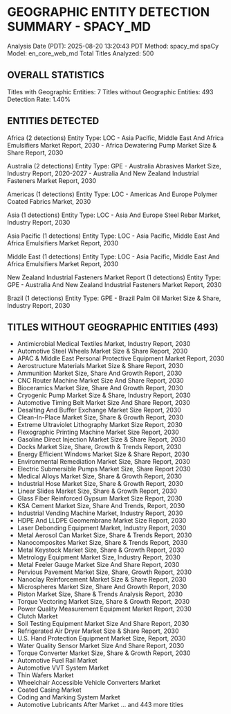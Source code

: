 GEOGRAPHIC ENTITY DETECTION SUMMARY - SPACY_MD
================================================================================
Analysis Date (PDT): 2025-08-20 13:20:43 PDT
Method: spacy_md
spaCy Model: en_core_web_md
Total Titles Analyzed: 500

OVERALL STATISTICS
--------------------------------------------------
Titles with Geographic Entities: 7
Titles without Geographic Entities: 493
Detection Rate: 1.40%

ENTITIES DETECTED
--------------------------------------------------

Africa (2 detections)
  Entity Type: LOC
    - Asia Pacific, Middle East And Africa Emulsifiers Market Report, 2030
    - Africa Dewatering Pump Market Size & Share Report, 2030

Australia (2 detections)
  Entity Type: GPE
    - Australia Abrasives Market Size, Industry Report, 2020-2027
    - Australia And New Zealand Industrial Fasteners Market Report, 2030

Americas (1 detections)
  Entity Type: LOC
    - Americas And Europe Polymer Coated Fabrics Market, 2030

Asia (1 detections)
  Entity Type: LOC
    - Asia And Europe Steel Rebar Market, Industry Report, 2030

Asia Pacific (1 detections)
  Entity Type: LOC
    - Asia Pacific, Middle East And Africa Emulsifiers Market Report, 2030

Middle East (1 detections)
  Entity Type: LOC
    - Asia Pacific, Middle East And Africa Emulsifiers Market Report, 2030

New Zealand Industrial Fasteners Market Report (1 detections)
  Entity Type: GPE
    - Australia And New Zealand Industrial Fasteners Market Report, 2030

Brazil (1 detections)
  Entity Type: GPE
    - Brazil Palm Oil Market Size & Share, Industry Report, 2030


TITLES WITHOUT GEOGRAPHIC ENTITIES (493)
--------------------------------------------------
  - Antimicrobial Medical Textiles Market, Industry Report, 2030
  - Automotive Steel Wheels Market Size & Share Report, 2030
  - APAC & Middle East Personal Protective Equipment Market Report, 2030
  - Aerostructure Materials Market Size & Share Report, 2030
  - Ammunition Market Size, Share And Growth Report, 2030
  - CNC Router Machine Market Size And Share Report, 2030
  - Bioceramics Market Size, Share And Growth Report, 2030
  - Cryogenic Pump Market Size & Share, Industry Report, 2030
  - Automotive Timing Belt Market Size And Share Report, 2030
  - Desalting And Buffer Exchange Market Size Report, 2030
  - Clean-In-Place Market Size, Share & Growth Report, 2030
  - Extreme Ultraviolet Lithography Market Size Report, 2030
  - Flexographic Printing Machine Market Size Report, 2030
  - Gasoline Direct Injection Market Size & Share Report, 2030
  - Docks Market Size, Share, Growth & Trends Report, 2030
  - Energy Efficient Windows Market Size & Share Report, 2030
  - Environmental Remediation Market Size, Share Report, 2030
  - Electric Submersible Pumps Market Size, Share Report 2030
  - Medical Alloys Market Size, Share & Growth Report, 2030
  - Industrial Hose Market Size, Share & Growth Report, 2030
  - Linear Slides Market Size, Share & Growth Report, 2030
  - Glass Fiber Reinforced Gypsum Market Size Report, 2030
  - KSA Cement Market Size, Share And Trends, Report, 2030
  - Industrial Vending Machine Market, Industry Report, 2030
  - HDPE And LLDPE Geomembrane Market Size Report, 2030
  - Laser Debonding Equipment Market, Industry Report, 2030
  - Metal Aerosol Can Market Size, Share & Trends Report, 2030
  - Nanocomposites Market Size, Share & Trends Report, 2030
  - Metal Keystock Market Size, Share & Growth Report, 2030
  - Metrology Equipment Market Size, Industry Report, 2030
  - Metal Feeler Gauge Market Size And Share Report, 2030
  - Pervious Pavement Market Size, Share, Growth Report, 2030
  - Nanoclay Reinforcement Market Size & Share Report, 2030
  - Microspheres Market Size, Share And Growth Report, 2030
  - Piston Market Size, Share & Trends Analysis Report, 2030
  - Torque Vectoring Market Size, Share & Growth Report, 2030
  - Power Quality Measurement Equipment Market Report, 2030
  - Clutch Market
  - Soil Testing Equipment Market Size And Share Report, 2030
  - Refrigerated Air Dryer Market Size & Share Report, 2030
  - U.S. Hand Protection Equipment Market Size, Report, 2030
  - Water Quality Sensor Market Size And Share Report, 2030
  - Torque Converter Market Size, Share & Growth Report, 2030
  - Automotive Fuel Rail Market
  - Automotive VVT System Market
  - Thin Wafers Market
  - Wheelchair Accessible Vehicle Converters Market
  - Coated Casing Market
  - Coding and Marking System Market
  - Automotive Lubricants After Market
  ... and 443 more titles
